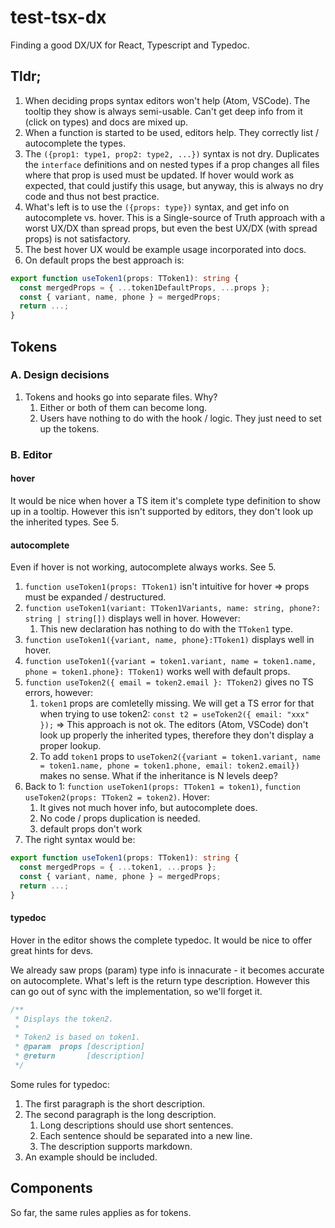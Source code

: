 # test-tsx-dx

Finding a good DX/UX for React, Typescript and Typedoc.

## Tldr;

1. When deciding props syntax editors won't help (Atom, VSCode). The tooltip they show is always semi-usable. Can't get deep info from it (click on types) and docs are mixed up.
2. When a function is started to be used, editors help. They correctly list / autocomplete the types.
3. The `({prop1: type1, prop2: type2, ...})` syntax is not dry. Duplicates the `interface` definitions and on nested types if a prop changes all files where that prop is used must be updated. If hover would work as expected, that could justify this usage, but anyway, this is always no dry code and thus not best practice.
4. What's left is to use the `({props: type})` syntax, and get info on autocomplete vs. hover. This is a Single-source of Truth approach with a worst UX/DX than spread props, but even the best UX/DX (with spread props) is not satisfactory.
5. The best hover UX would be example usage incorporated into docs.
6. On default props the best approach is:

```ts
export function useToken1(props: TToken1): string {
  const mergedProps = { ...token1DefaultProps, ...props };
  const { variant, name, phone } = mergedProps;
  return ...;
}
```

## Tokens

### A. Design decisions

1. Tokens and hooks go into separate files. Why?
   1. Either or both of them can become long.
   2. Users have nothing to do with the hook / logic. They just need to set up the tokens.

### B. Editor

#### hover

It would be nice when hover a TS item it's complete type definition to show up in a tooltip. However this isn't supported by editors, they don't look up the inherited types. See 5.

#### autocomplete

Even if hover is not working, autocomplete always works. See 5.

1. `function useToken1(props: TToken1)` isn't intuitive for hover => props must be expanded / destructured.
2. `function useToken1(variant: TToken1Variants, name: string, phone?: string | string[])` displays well in hover. However:
   1. This new declaration has nothing to do with the `TToken1` type.
3. `function useToken1({variant, name, phone}:TToken1)` displays well in hover.
4. `function useToken1({variant = token1.variant, name = token1.name, phone = token1.phone}: TToken1)` works well with default props.
5. `function useToken2({ email = token2.email }: TToken2)` gives no TS errors, however:
   1. `token1` props are comletelly missing. We will get a TS error for that when trying to use token2: `const t2 = useToken2({ email: "xxx" });` => This approach is not ok. The editors (Atom, VSCode) don't look up properly the inherited types, therefore they don't display a proper lookup.
   2. To add `token1` props to `useToken2({variant = token1.variant, name = token1.name, phone = token1.phone, email: token2.email})` makes no sense. What if the inheritance is N levels deep?
6. Back to 1: `function useToken1(props: TToken1 = token1)`, `function useToken2(props: TToken2 = token2)`. Hover:
   1. It gives not much hover info, but autocomplete does.
   2. No code / props duplication is needed.
   3. default props don't work
7. The right syntax would be:

```ts
export function useToken1(props: TToken1): string {
  const mergedProps = { ...token1, ...props };
  const { variant, name, phone } = mergedProps;
  return ...;
}
```

#### typedoc

Hover in the editor shows the complete typedoc. It would be nice to offer great hints for devs.

We already saw props (param) type info is innacurate - it becomes accurate on autocomplete. What's left is the return type description. However this can go out of sync with the implementation, so we'll forget it.

```ts
/**
 * Displays the token2.
 *
 * Token2 is based on token1.
 * @param  props [description]
 * @return       [description]
 */
```

Some rules for typedoc:

1. The first paragraph is the short description.
2. The second paragraph is the long description.
   1. Long descriptions should use short sentences.
   2. Each sentence should be separated into a new line.
   3. The description supports markdown.
3. An example should be included.

## Components

So far, the same rules applies as for tokens.
